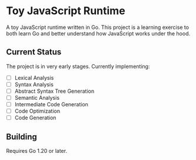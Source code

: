 # Toy JavaScript Runtime

A toy JavaScript runtime written in Go. This project is a learning exercise to both learn Go and better understand how JavaScript works under the hood.

## Current Status

The project is in very early stages. Currently implementing:

- [ ] Lexical Analysis
- [ ] Syntax Analysis
- [ ] Abstract Syntax Tree Generation
- [ ] Semantic Analysis
- [ ] Intermediate Code Generation
- [ ] Code Optimization
- [ ] Code Generation

## Building

Requires Go 1.20 or later.
